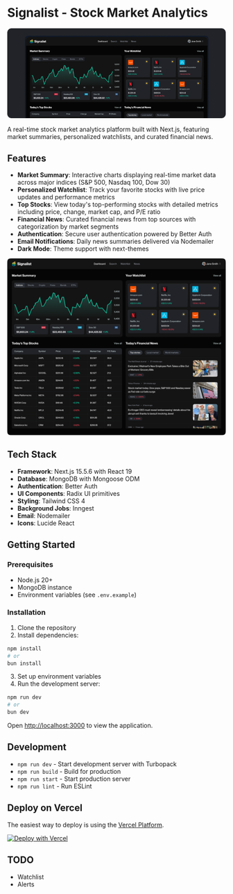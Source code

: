 # Signalist - Stock Market Analytics

![Dashboard Preview](./public/assets/images/dashboard-preview.png)

A real-time stock market analytics platform built with Next.js, featuring market summaries, personalized watchlists, and curated financial news.

## Features

- **Market Summary**: Interactive charts displaying real-time market data across major indices (S&P 500, Nasdaq 100, Dow 30)
- **Personalized Watchlist**: Track your favorite stocks with live price updates and performance metrics
- **Top Stocks**: View today's top-performing stocks with detailed metrics including price, change, market cap, and P/E ratio
- **Financial News**: Curated financial news from top sources with categorization by market segments
- **Authentication**: Secure user authentication powered by Better Auth
- **Email Notifications**: Daily news summaries delivered via Nodemailer
- **Dark Mode**: Theme support with next-themes

![Full Dashboard](./public/assets/images/dashboard.png)

## Tech Stack

- **Framework**: Next.js 15.5.6 with React 19
- **Database**: MongoDB with Mongoose ODM
- **Authentication**: Better Auth
- **UI Components**: Radix UI primitives
- **Styling**: Tailwind CSS 4
- **Background Jobs**: Inngest
- **Email**: Nodemailer
- **Icons**: Lucide React

## Getting Started

### Prerequisites

- Node.js 20+
- MongoDB instance
- Environment variables (see `.env.example`)

### Installation

1. Clone the repository
2. Install dependencies:

```bash
npm install
# or
bun install
```

3. Set up environment variables
4. Run the development server:

```bash
npm run dev
# or
bun dev
```

Open [http://localhost:3000](http://localhost:3000) to view the application.

## Development

- `npm run dev` - Start development server with Turbopack
- `npm run build` - Build for production
- `npm run start` - Start production server
- `npm run lint` - Run ESLint

## Deploy on Vercel

The easiest way to deploy is using the [Vercel Platform](https://vercel.com/new).

[![Deploy with Vercel](https://vercel.com/button)](https://vercel.com/new/clone?repository-url=https://github.com/your-username/stock-market-analytics)

## TODO

- Watchlist
- Alerts
